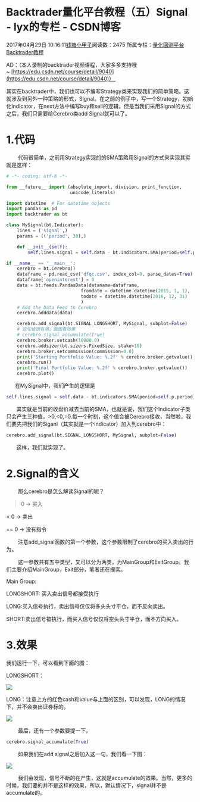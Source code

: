 # Backtrader量化平台教程（五）Signal - lyx的专栏 - CSDN博客





2017年04月29日 10:16:11[钱塘小甲子](https://me.csdn.net/qtlyx)阅读数：2475
所属专栏：[量化回测平台Backtrader教程](https://blog.csdn.net/column/details/15582.html)









AD：（本人录制的backtrader视频课程，大家多多支持哦~ [https://edu.csdn.net/course/detail/9040](https://edu.csdn.net/course/detail/9040)）       

其实在backtrader中，我们也可以不编写Strategy类来实现我们的简单策略。这就涉及到另外一种策略的形式，Signal。在之前的例子中，写一个Strategy，初始化Indicator，在next方法中编写buy和sell的逻辑。但是当我们采用Signal的方式之后，我们只需要给Cerebro类add Signal就可以了。

# 1.代码

        代码很简单，之前用Strategy实现的的SMA策略用Signal的方式来实现其实就是这样：



```python
# -*- coding: utf-8 -*-

from __future__ import (absolute_import, division, print_function,
                        unicode_literals)

import datetime  # For datetime objects
import pandas as pd
import backtrader as bt

class MySignal(bt.Indicator):
    lines = ('signal',)
    params = (('period', 30),)

    def __init__(self):
        self.lines.signal = self.data - bt.indicators.SMA(period=self.p.period)

if __name__ == '__main__':
    cerebro = bt.Cerebro()
    dataframe = pd.read_csv('dfqc.csv', index_col=0, parse_dates=True)
    dataframe['openinterest'] = 0
    data = bt.feeds.PandasData(dataname=dataframe,
                            fromdate = datetime.datetime(2015, 1, 1),
                            todate = datetime.datetime(2016, 12, 31)
                            )
    # Add the Data Feed to Cerebro
    cerebro.adddata(data)

    cerebro.add_signal(bt.SIGNAL_LONGSHORT, MySignal, subplot=False)
    # 这句话很有用，画图看效果
    # cerebro.signal_accumulate(True)
    cerebro.broker.setcash(10000.0)
    cerebro.addsizer(bt.sizers.FixedSize, stake=10)
    cerebro.broker.setcommission(commission=0.0)
    print('Starting Portfolio Value: %.2f' % cerebro.broker.getvalue())
    cerebro.run()
    print('Final Portfolio Value: %.2f' % cerebro.broker.getvalue())
    cerebro.plot()
```

      在MySignal中，我们产生的逻辑是





```python
self.lines.signal = self.data - bt.indicators.SMA(period=self.p.period)
```

       其实就是当前的收盘价减去当前的SMA，也就是说，我们这个Indicator子类只会产生三种值，>0,<0,=0.每一个时刻，这个值会被Cerebro接收，当然啦，我们要先把我们的Siganl（其实就是一个Indicator）加入到cerebro中：





```python
cerebro.add_signal(bt.SIGNAL_LONGSHORT, MySignal, subplot=False)
```

       这样，我们就实现了。



# 2.Signal的含义

        那么cerebro是怎么解读Signal的呢？

> 0 -> 买入

< 0 -> 卖出

== 0 -> 没有指令

        注意add_signal函数的第一个参数，这个参数限制了cerebro的买入卖出的行为。 

        这一参数共有五中类型，又可以分为两类，为MainGroup和ExitGroup。我们主要介绍MainGroup，Exit部分，笔者还在摸索。

Main Group:

LONGSHORT: 买入卖出信号都接受执行

LONG:买入信号执行，卖出信号仅仅将多头头寸平仓，而不反向卖出。

SHORT:卖出信号被执行，而买入信号仅仅将空头头寸平仓，而不方向买入。

# 3.效果

我们运行一下，可以看到下面的图：

LONGSHORT：

![](https://img-blog.csdn.net/20170429101008543?watermark/2/text/aHR0cDovL2Jsb2cuY3Nkbi5uZXQvcXRseXg=/font/5a6L5L2T/fontsize/400/fill/I0JBQkFCMA==/dissolve/70/gravity/Center)



LONG：注意上方的红色cash和value与上面的区别，可以发现，LONG的情况下，并不会卖出证券标的。

![](https://img-blog.csdn.net/20170429101033635?watermark/2/text/aHR0cDovL2Jsb2cuY3Nkbi5uZXQvcXRseXg=/font/5a6L5L2T/fontsize/400/fill/I0JBQkFCMA==/dissolve/70/gravity/Center)

        最后，还有一个参数要提一下，

```python
cerebro.signal_accumulate(True)
```

        如果我们在add signal之后加入这一句，我们看一下图：



![](https://img-blog.csdn.net/20170429101219123?watermark/2/text/aHR0cDovL2Jsb2cuY3Nkbi5uZXQvcXRseXg=/font/5a6L5L2T/fontsize/400/fill/I0JBQkFCMA==/dissolve/70/gravity/Center)

        我们会发现，信号不断的在产生，这就是accumulate的效果。当然，更多的时候，我们要的并不是这样的效果，所以，默认情况下，signal并不是accumulate的。




